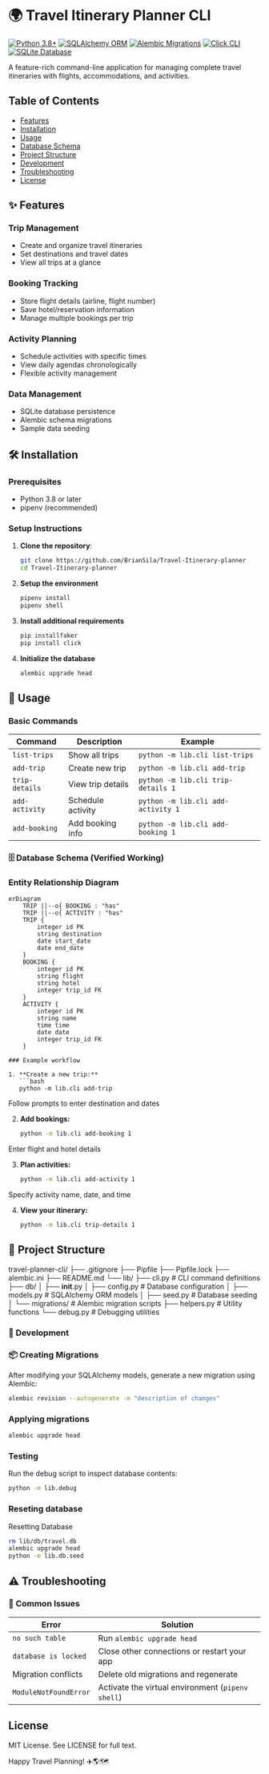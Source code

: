 # 🌍 Travel Itinerary Planner CLI

[![Python 3.8+](https://img.shields.io/badge/python-3.8+-blue.svg)](https://www.python.org/downloads/)
[![SQLAlchemy ORM](https://img.shields.io/badge/SQLAlchemy-ORM-green.svg)](https://www.sqlalchemy.org/)
[![Alembic Migrations](https://img.shields.io/badge/Alembic-Migrations-lightgrey.svg)](https://alembic.sqlalchemy.org/)
[![Click CLI](https://img.shields.io/badge/CLI-Click-yellow.svg)](https://click.palletsprojects.com/)
[![SQLite Database](https://img.shields.io/badge/Database-SQLite-brightgreen.svg)](https://sqlite.org/)

A feature-rich command-line application for managing complete travel itineraries with flights, accommodations, and activities.

## Table of Contents
- [Features](#-features)
- [Installation](#-installation)
- [Usage](#-usage)
- [Database Schema](#-database-schema)
- [Project Structure](#-project-structure)
- [Development](#-development)
- [Troubleshooting](#-troubleshooting)
- [License](#-license)

## ✨ Features

### Trip Management
- Create and organize travel itineraries
- Set destinations and travel dates
- View all trips at a glance

### Booking Tracking
- Store flight details (airline, flight number)
- Save hotel/reservation information
- Manage multiple bookings per trip

### Activity Planning
- Schedule activities with specific times
- View daily agendas chronologically
- Flexible activity management

### Data Management
- SQLite database persistence
- Alembic schema migrations
- Sample data seeding

## 🛠 Installation

### Prerequisites
- Python 3.8 or later
- pipenv (recommended)

### Setup Instructions

1. **Clone the repository**:
   ```bash
   git clone https://github.com/BrianSila/Travel-Itinerary-planner
   cd Travel-Itinerary-planner
   ```

2. **Setup the environment**
    ```bash
    pipenv install
    pipenv shell
    ```

3. **Install additional requirements**
   ```bash
   pip installfaker
   pip install click
   ```

4. **Initialize the database**
   ```bash
   alembic upgrade head
   ```

## 🚀 Usage

### Basic Commands

| Command | Description | Example |
|---------|-------------|---------|
| `list-trips` | Show all trips | `python -m lib.cli list-trips` |
| `add-trip` | Create new trip | `python -m lib.cli add-trip` |
| `trip-details` | View trip details | `python -m lib.cli trip-details 1` |
| `add-activity` | Schedule activity | `python -m lib.cli add-activity 1` |
| `add-booking` | Add booking info | `python -m lib.cli add-booking 1` |


### 🗄 Database Schema (Verified Working)

### Entity Relationship Diagram
```mermaid
erDiagram
    TRIP ||--o{ BOOKING : "has"
    TRIP ||--o{ ACTIVITY : "has"
    TRIP {
        integer id PK
        string destination
        date start_date
        date end_date
    }
    BOOKING {
        integer id PK
        string flight
        string hotel
        integer trip_id FK
    }
    ACTIVITY {
        integer id PK
        string name
        time time
        date date
        integer trip_id FK
    }

### Example workflow

1. **Create a new trip:**
   ```bash
   python -m lib.cli add-trip
   ```
Follow prompts to enter destination and dates

2. **Add bookings:**
   ```bash
   python -m lib.cli add-booking 1
   ```
Enter flight and hotel details

3. **Plan activities:**
   ```bash
   python -m lib.cli add-activity 1
   ```
Specify activity name, date, and time

4. **View your itinerary:**
   ```bash
   python -m lib.cli trip-details 1
   ```

## 📂 Project Structure

travel-planner-cli/
├── .gitignore
├── Pipfile
├── Pipfile.lock
├── alembic.ini
├── README.md
└── lib/
    ├── cli.py                # CLI command definitions
    ├── db/
    │   ├── __init__.py
    │   ├── config.py         # Database configuration
    │   ├── models.py         # SQLAlchemy ORM models
    │   ├── seed.py           # Database seeding
    │   └── migrations/       # Alembic migration scripts
    ├── helpers.py            # Utility functions
    └── debug.py              # Debugging utilities

### 🔧 Development

### 📦 Creating Migrations

After modifying your SQLAlchemy models, generate a new migration using Alembic:

```bash
alembic revision --autogenerate -m "description of changes"
```

### Applying migrations
```bash
alembic upgrade head
```

### Testing

Run the debug script to inspect database contents:
```bash
python -m lib.debug
```

### Reseting database

Resetting Database
```bash
rm lib/db/travel.db
alembic upgrade head
python -m lib.db.seed
```

## ⚠ Troubleshooting

### 🐞 Common Issues

| Error                   | Solution                                       |
|------------------------|------------------------------------------------|
| `no such table`        | Run `alembic upgrade head`                     |
| `database is locked`   | Close other connections or restart your app    |
| Migration conflicts    | Delete old migrations and regenerate           |
| `ModuleNotFoundError`  | Activate the virtual environment (`pipenv shell`) |


## License
MIT License. See LICENSE for full text.

Happy Travel Planning! ✈️🌎🗺️